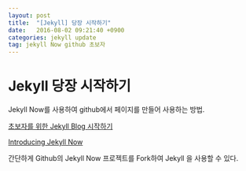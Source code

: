 ```yaml
---
layout: post
title:  "[Jekyll] 당장 시작하기"
date:   2016-08-02 09:21:40 +0900
categories: jekyll update
tag: jekyll Now github 초보자 
---
```


Jekyll 당장 시작하기
=======================

Jekyll Now를 사용하여 github에서 페이지를 만들어 사용하는 방법.

[초보자를 위한 Jekyll Blog 시작하기](http://halryang.net/Jekyll-Blogging-For-Beginners/)

[Introducing Jekyll Now](http://www.jekyllnow.com)

간단하게 Github의 Jekyll Now 프로젝트를 Fork하여 Jekyll 을 사용할 수 있다.
